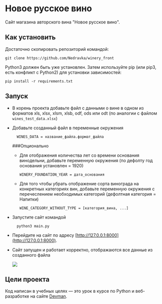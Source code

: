 # Новое русское вино

Сайт магазина авторского вина "Новое русское вино".

## Как установить
Достаточно скопировать репозиторий командой:

    git clone https://github.com/Nedravka/winery_front

Python3 должен быть уже установлен. Затем используйте pip (или pip3, есть конфликт с Python2) для установки зависимостей:

    pip install -r requirements.txt
## Запуск

- В корень проекта добавьте файл с данными о вине в одном из форматов 
  xls, xlsx, xlsm, xlsb, odf, ods или odt 
  (по аналогии с файлом `wines_test_data.xlsx`)
  

- Добавьте созданный файл в переменные окружения

        WINES_DATA = название_файла.формат_файла
  ###Опционально

    - Для отображения количества лет со времени основания винодельни, добавьте переменную окружения 
      (по дефолту год основания установлен = 1920)
        
          WINERY_FOUNDATION_YEAR = дата_основания
      
    - Для того чтобы убрать отображение сорта винограда на конкретных категориях вин, добавьте переменную окружения с перечеслением необходимых категорий (дефолтная категория = Напитки)
  
          WINE_CATEGORY_WITHOUT_TYPE = [категория_вина, ...]
  

- Запустите сайт командой 
  
        python3 main.py
  
- Перейдите на сайт по адресу [http://127.0.0.1:8000](http://127.0.0.1:8000).


- Сайт запущен и работает корректно, отображаются все данные из созданного файла


  ![](./assets/workin_site.JPG)

## Цели проекта

Код написан в учебных целях — это урок в курсе по Python и веб-разработке на сайте [Devman](https://dvmn.org).
